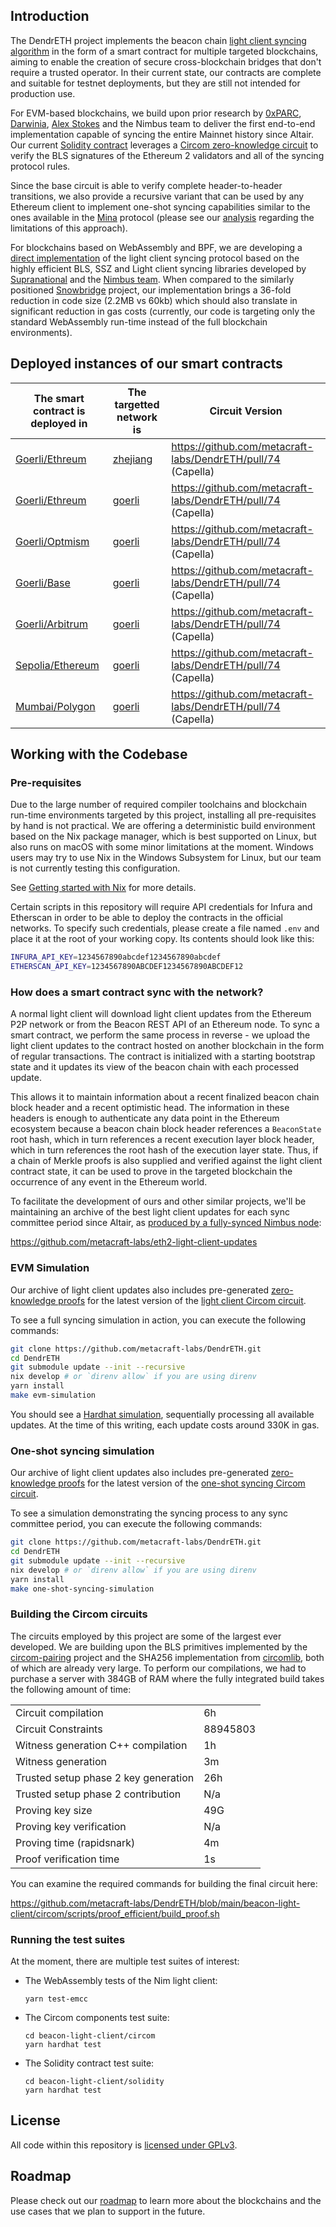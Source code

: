 ## Introduction

The DendrETH project implements the beacon chain [light client syncing
algorithm][0] in the form of a smart contract for multiple targeted
blockchains, aiming to enable the creation of secure cross-blockchain
bridges that don't require a trusted operator. In their current state,
our contracts are complete and suitable for testnet deployments, but
they are still not intended for production use.

For EVM-based blockchains, we build upon prior research by [0xPARC][1],
[Darwinia][2], [Alex Stokes][3] and the Nimbus team to deliver the
first end-to-end implementation capable of syncing the entire Mainnet
history since Altair. Our current [Solidity contract][4] leverages
a [Circom zero-knowledge circuit][5] to verify the BLS signatures of the
Ethereum 2 validators and all of the syncing protocol rules.

Since the base circuit is able to verify complete header-to-header
transitions, we also provide a recursive variant that can be used
by any Ethereum client to implement one-shot syncing capabilities
similar to the ones available in the [Mina][6] protocol (please see our
[analysis][7] regarding the limitations of this approach).

For blockchains based on WebAssembly and BPF, we are developing a [direct
implementation][8] of the light client syncing protocol based on the
highly efficient BLS, SSZ and Light client syncing libraries developed
by [Supranational][9] and the [Nimbus team][10]. When compared to the
similarly positioned [Snowbridge][11] project, our implementation
brings a 36-fold reduction in code size (2.2MB vs 60kb) which should
also translate in significant reduction in gas costs (currently, our
code is targeting only the standard WebAssembly run-time instead of
the full blockchain environments).

## Deployed instances of our smart contracts

| The smart contract is deployed in                                                                         | The targetted network is                                 | Circuit Version                                              |
| --------------------------------------------------------------------------------------------------------- | -------------------------------------------------------- | ------------------------------------------------------------ |
| [Goerli/Ethreum](https://goerli.etherscan.io/address/0x6b7f6ad5890D5a1C1262227878062574226D3FbD#code)     | [zhejiang](https://zhejiang.ethpandaops.io/)             | https://github.com/metacraft-labs/DendrETH/pull/74 (Capella) |
| [Goerli/Ethreum](https://goerli.etherscan.io/address/0xFb3Bb7992A49703D4f3AEAA2FA95AA250aBE2936)          | [goerli](http://unstable.prater.beacon-api.nimbus.team/) | https://github.com/metacraft-labs/DendrETH/pull/74 (Capella) |
| [Goerli/Optmism](https://goerli-optimism.etherscan.io/address/0x1a2FAA5f49385EebA349fd2616BAbf1Eb4367dcc) | [goerli](http://unstable.prater.beacon-api.nimbus.team/) | https://github.com/metacraft-labs/DendrETH/pull/74 (Capella) |
| [Goerli/Base](https://goerli.basescan.org/address/0xB94868ba0903883bD2dE3311Fc377f3c50D602eA)             | [goerli](http://unstable.prater.beacon-api.nimbus.team/) | https://github.com/metacraft-labs/DendrETH/pull/74 (Capella) |
| [Goerli/Arbitrum](https://goerli.arbiscan.io/address/0xA3418F79c98A3E496A5E97610a97f82daE364619)          | [goerli](http://unstable.prater.beacon-api.nimbus.team/) | https://github.com/metacraft-labs/DendrETH/pull/74 (Capella) |
| [Sepolia/Ethereum](https://sepolia.etherscan.io/address/0xA3418F79c98A3E496A5E97610a97f82daE364619)       | [goerli](http://unstable.prater.beacon-api.nimbus.team/) | https://github.com/metacraft-labs/DendrETH/pull/74 (Capella) |
| [Mumbai/Polygon](https://mumbai.polygonscan.com/address/0xA3418F79c98A3E496A5E97610a97f82daE364619)       | [goerli](http://unstable.prater.beacon-api.nimbus.team/) | https://github.com/metacraft-labs/DendrETH/pull/74 (Capella) |

## Working with the Codebase

### Pre-requisites

Due to the large number of required compiler toolchains and blockchain
run-time environments targeted by this project, installing all pre-requisites
by hand is not practical. We are offering a deterministic build environment
based on the Nix package manager, which is best supported on Linux, but also
runs on macOS with some minor limitations at the moment. Windows users may try
to use Nix in the Windows Subsystem for Linux, but our team is not currently
testing this configuration.

See [Getting started with Nix][12] for more details.

Certain scripts in this repository will require API credentials for Infura
and Etherscan in order to be able to deploy the contracts in the official
networks. To specify such credentials, please create a file named `.env` and
place it at the root of your working copy. Its contents should look like this:

```bash
INFURA_API_KEY=1234567890abcdef1234567890abcdef
ETHERSCAN_API_KEY=1234567890ABCDEF1234567890ABCDEF12
```

### How does a smart contract sync with the network?

A normal light client will download light client updates from the Ethereum
P2P network or from the Beacon REST API of an Ethereum node. To sync a smart
contract, we perform the same process in reverse - we upload the light client
updates to the contract hosted on another blockchain in the form of regular
transactions. The contract is initialized with a starting bootstrap state and
it updates its view of the beacon chain with each processed update.

This allows it to maintain information about a recent finalized beacon chain
block header and a recent optimistic head. The information in these headers
is enough to authenticate any data point in the Ethereum ecosystem because a
beacon chain block header references a `BeaconState` root hash, which in turn
references a recent execution layer block header, which in turn references the
root hash of the execution layer state. Thus, if a chain of Merkle proofs is
also supplied and verified against the light client contract state, it can be
used to prove in the targeted blockchain the occurrence of any event in the
Ethereum world.

To facilitate the development of ours and other similar projects, we'll be
maintaining an archive of the best light client updates for each sync committee
period since Altair, as [produced by a fully-synced Nimbus node][13]:

https://github.com/metacraft-labs/eth2-light-client-updates

### EVM Simulation

Our archive of light client updates also includes pre-generated [zero-knowledge
proofs][14] for the latest version of the [light client Circom circuit][5].

To see a full syncing simulation in action, you can execute the following
commands:

```bash
git clone https://github.com/metacraft-labs/DendrETH.git
cd DendrETH
git submodule update --init --recursive
nix develop # or `direnv allow` if you are using direnv
yarn install
make evm-simulation
```

You should see a [Hardhat simulation](https://hardhat.org/hardhat-runner/docs/getting-started#overview),
sequentially processing all available updates. At the time of this writing, each
update costs around 330K in gas.

### One-shot syncing simulation

Our archive of light client updates also includes pre-generated [zero-knowledge
proofs][14] for the latest version of the [one-shot syncing Circom circuit][20].

To see a simulation demonstrating the syncing process to any sync committee
period, you can execute the following commands:

```bash
git clone https://github.com/metacraft-labs/DendrETH.git
cd DendrETH
git submodule update --init --recursive
nix develop # or `direnv allow` if you are using direnv
yarn install
make one-shot-syncing-simulation
```

### Building the Circom circuits

The circuits employed by this project are some of the largest ever developed.
We are building upon the BLS primitives implemented by the [circom-pairing][1]
project and the SHA256 implementation from [circomlib][15], both of which are
already very large. To perform our compilations, we had to purchase a server
with 384GB of RAM where the fully integrated build takes the following amount
of time:

|                                      |          |
| ------------------------------------ | -------- |
| Circuit compilation                  | 6h       |
| Circuit Constraints                  | 88945803 |
| Witness generation C++ compilation   | 1h       |
| Witness generation                   | 3m       |
| Trusted setup phase 2 key generation | 26h      |
| Trusted setup phase 2 contribution   | N/a      |
| Proving key size                     | 49G      |
| Proving key verification             | N/a      |
| Proving time (rapidsnark)            | 4m       |
| Proof verification time              | 1s       |

You can examine the required commands for building the final circuit here:

https://github.com/metacraft-labs/DendrETH/blob/main/beacon-light-client/circom/scripts/proof_efficient/build_proof.sh

### Running the test suites

At the moment, there are multiple test suites of interest:

- The WebAssembly tests of the Nim light client:

  ```
  yarn test-emcc
  ```

- The Circom components test suite:

  ```
  cd beacon-light-client/circom
  yarn hardhat test
  ```

- The Solidity contract test suite:
  ```
  cd beacon-light-client/solidity
  yarn hardhat test
  ```

## License

All code within this repository is [licensed under GPLv3][16].

## Roadmap

Please check out our [roadmap][17] to learn more about the blockchains and the
use cases that we plan to support in the future.

[0]: https://github.com/ethereum/annotated-spec/blob/master/altair/sync-protocol.md
[1]: https://github.com/yi-sun/circom-pairing
[2]: https://github.com/darwinia-network/darwinia-messages-sol/blob/master/contracts/bridge/src/truth/eth/BeaconLightClient.sol
[3]: https://github.com/ralexstokes/deposit-verifier
[4]: https://github.com/metacraft-labs/DendrETH/tree/main/beacon-light-client/solidity
[5]: https://github.com/metacraft-labs/DendrETH/tree/main/beacon-light-client/circom
[6]: https://minaprotocol.com/
[7]: https://github.com/metacraft-labs/DendrETH/tree/main/docs/long-range-syncing
[8]: https://github.com/metacraft-labs/DendrETH/tree/main/beacon-light-client/nim
[9]: https://github.com/supranational/blst
[10]: https://github.com/status-im/nimbus-eth2
[11]: https://snowbridge.snowfork.com/
[12]: https://github.com/metacraft-labs/DendrETH/blob/main/docs/NIX.md
[13]: https://github.com/metacraft-labs/DendrETH/blob/main/docs/BEACON-REST-API.md
[14]: https://github.com/metacraft-labs/eth2-light-client-updates/tree/main/mainnet/proofs
[15]: https://github.com/iden3/circomlib
[16]: https://github.com/metacraft-labs/DendrETH/blob/main/LICENSE
[17]: https://github.com/metacraft-labs/DendrETH/blob/main/docs/ROADMAP.md
[18]: https://infura.io
[19]: https://etherscan.io
[20]: https://github.com/metacraft-labs/DendrETH/tree/main/beacon-light-client/circom/circuits/light_client_recursive.circom
